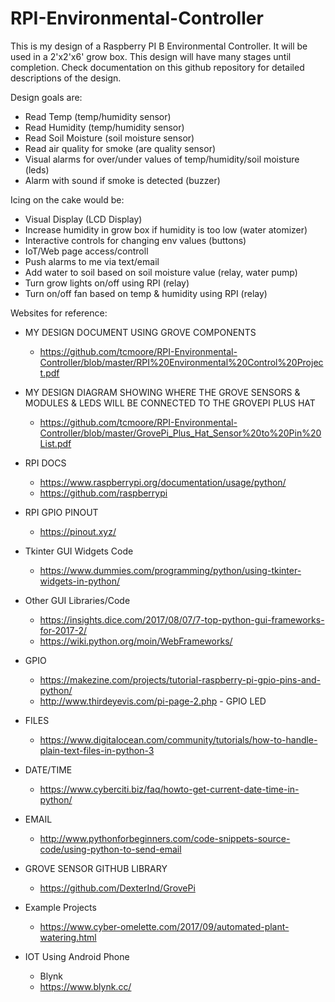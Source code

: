 # RPI-Environmental-Controller

This is my design of a Raspberry PI B Environmental Controller. It will be used in a 2'x2'x6' grow box.  This design will have many stages until completion.  Check documentation on this github repository for detailed descriptions of the design.

Design goals are:
- Read Temp (temp/humidity sensor)
- Read Humidity (temp/humidity sensor)
- Read Soil Moisture (soil moisture sensor)
- Read air quality for smoke (are quality sensor)
- Visual alarms for over/under values of temp/humidity/soil moisture (leds)
- Alarm with sound if smoke is detected (buzzer)

Icing on the cake would be:
- Visual Display (LCD Display)
- Increase humidity in grow box if humidity is too low (water atomizer)
- Interactive controls for changing env values (buttons)
- IoT/Web page access/controll
- Push alarms to me via text/email
- Add water to soil based on soil moisture value (relay, water pump)
- Turn grow lights on/off using RPI (relay)
- Turn on/off fan based on temp & humidity using RPI (relay)

Websites for reference:

- MY DESIGN DOCUMENT USING GROVE COMPONENTS
  - https://github.com/tcmoore/RPI-Environmental-Controller/blob/master/RPI%20Environmental%20Control%20Project.pdf
  
- MY DESIGN DIAGRAM SHOWING WHERE THE GROVE SENSORS & MODULES & LEDS WILL BE CONNECTED TO THE GROVEPI PLUS HAT
  - https://github.com/tcmoore/RPI-Environmental-Controller/blob/master/GrovePi_Plus_Hat_Sensor%20to%20Pin%20List.pdf
  
- RPI DOCS
  - https://www.raspberrypi.org/documentation/usage/python/
  - https://github.com/raspberrypi

- RPI GPIO PINOUT
  - https://pinout.xyz/
  
- Tkinter GUI Widgets Code
  - https://www.dummies.com/programming/python/using-tkinter-widgets-in-python/

- Other GUI Libraries/Code
  - https://insights.dice.com/2017/08/07/7-top-python-gui-frameworks-for-2017-2/
  - https://wiki.python.org/moin/WebFrameworks/
  
- GPIO
  - https://makezine.com/projects/tutorial-raspberry-pi-gpio-pins-and-python/
  - http://www.thirdeyevis.com/pi-page-2.php  - GPIO LED
  
- FILES
  - https://www.digitalocean.com/community/tutorials/how-to-handle-plain-text-files-in-python-3
  
- DATE/TIME
  - https://www.cyberciti.biz/faq/howto-get-current-date-time-in-python/
  
- EMAIL
  - http://www.pythonforbeginners.com/code-snippets-source-code/using-python-to-send-email

- GROVE SENSOR GITHUB LIBRARY
  - https://github.com/DexterInd/GrovePi
  
- Example Projects
  - https://www.cyber-omelette.com/2017/09/automated-plant-watering.html
  
- IOT Using Android Phone
  - Blynk
  - https://www.blynk.cc/
  
